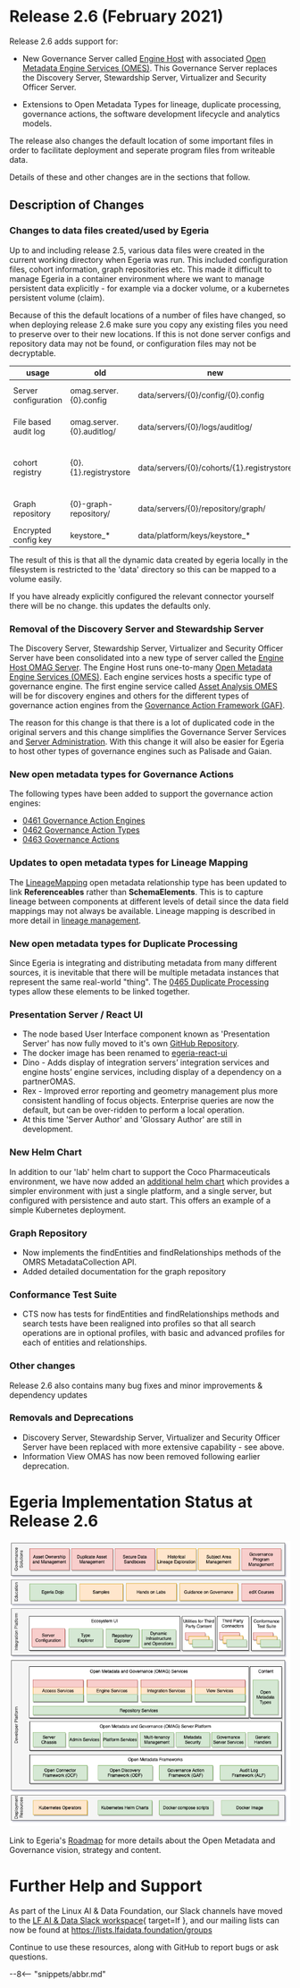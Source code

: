 <!-- SPDX-License-Identifier: CC-BY-4.0 -->
<!-- Copyright Contributors to the Egeria project. -->

# Release 2.6 (February 2021)

Release 2.6 adds support for:

 * New Governance Server called [Engine Host](/concepts/engine-host)
   with associated [Open Metadata Engine Services (OMES)](/services/omes).
   This Governance Server replaces the Discovery Server, Stewardship Server, Virtualizer and Security Officer Server.
   
 * Extensions to Open Metadata Types for lineage, duplicate processing, governance actions,
   the software development lifecycle and analytics models.
   
The release also changes the default location of some important files in order to facilitate deployment
and seperate program files from writeable data. 

Details of these and other changes are in the sections that follow.

## Description of Changes
### Changes to data files created/used by Egeria

Up to and including release 2.5, various data files were created in the current working directory when Egeria was run. This included
configuration files, cohort information, graph repositories etc.  This made it difficult to manage Egeria in a container environment
where we want to manage persistent data explicitly - for example via a docker volume, or a kubernetes persistent volume (claim).

Because of this the default locations of a number of files have changed, so when deploying release 2.6 make sure you copy any existing
files you need to preserve over to their new locations. If this is not done server configs and repository data may not
be found, or configuration files may not be decryptable.

| usage                | old | new | variables |
| -------------------- | ------------------------- | ------------------------------------------ | -------------------------------- |
| Server configuration | omag.server.{0}.config    | data/servers/{0}/config/{0}.config         | 0 = server name                  |
| File based audit log | omag.server.{0}.auditlog/ | data/servers/{0}/logs/auditlog/            | 0 = server name                  |
| cohort registry      | {0}.{1}.registrystore     | data/servers/{0}/cohorts/{1}.registrystore | 0 = server name, 1 = cohort name |
| Graph repository     | {0}-graph-repository/     | data/servers/{0}/repository/graph/         | 0 = server name                  |
| Encrypted config key | keystore_*                | data/platform/keys/keystore_*              |                                  |

The result of this is that all the dynamic data created by egeria locally in the filesystem is restricted to the 'data' directory
so this can be mapped to a volume easily.

If you have already explicitly configured the relevant connector yourself there will be no change. this updates the defaults only.

### Removal of the Discovery Server and Stewardship Server
 
The Discovery Server, Stewardship Server, Virtualizer and Security Officer Server have been consolidated into a new
type of server called the [Engine Host OMAG Server](/concepts/engine-host). 
The Engine Host runs one-to-many [Open Metadata Engine Services (OMES)](/services/omes).
Each engine services hosts a specific type of governance engine. The first engine service called
[Asset Analysis OMES](/services/omes/asset-analysis/overview) will be for discovery engines
and others for the different types of governance action engines
from the 
[Governance Action Framework (GAF)](/frameworks/gaf/overview).

The reason for this change is that there is a lot of duplicated code in the original servers and this change simplifies
the Governance Server Services and
[Server Administration](/services/admin-services/overview).
With this change it will also be easier for Egeria to host other types of governance engines such as Palisade and Gaian.

### New open metadata types for Governance Actions

The following types have been added to support the governance action engines:

* [0461 Governance Action Engines](/types/4/0461-Governance-Engines)
* [0462 Governance Action Types](/types/4/0462-Governance-Action-Types)
* [0463 Governance Actions](/types/4/0463-Governance-Actions)

### Updates to open metadata types for Lineage Mapping

The [LineageMapping](/types/7/0770-Lineage-Mapping)
open metadata relationship type has been updated to link **Referenceables** rather than **SchemaElements**.
This is to capture lineage between components at different levels of detail since the data field mappings may not
always be available. Lineage mapping is described in more detail in [lineage management](/features/lineage-management/overview).

### New open metadata types for Duplicate Processing

Since Egeria is integrating and distributing metadata from many different sources, it is inevitable that
there will be multiple metadata instances that represent the same real-world "thing".  The 
[0465 Duplicate Processing](/types/4/0465-Duplicate-Processing.md)
types allow these elements to be linked together.

### Presentation Server / React UI

* The node based User Interface component known as 'Presentation Server' has now fully moved to it's own
[GitHub Repository](https://github.com/odpi/egeria-react-ui). 
* The docker image has been renamed to [egeria-react-ui](https://hub.docker.com/repository/docker/odpi/egeria-react-ui) 
* Dino - Adds display of integration servers’ integration services and engine hosts’ engine services, including display of a dependency on a partnerOMAS.
* Rex - Improved error reporting and geometry management plus more consistent handling of focus objects.
Enterprise queries are now the default, but can be over-ridden to perform a local operation.
* At this time 'Server Author' and 'Glossary Author' are still in development.

### New Helm Chart

In addition to our 'lab' helm chart to support the Coco Pharmaceuticals environment, we have now added an [additional
helm chart](https://github.com/odpi/egeria/tree/main/open-metadata-resources/open-metadata-deployment/egeria-base) which provides a simpler environment with just a single platform, and a single server, but configured with 
persistence and auto start. This offers an example of a simple Kubernetes deployment.

### Graph Repository
* Now implements the findEntities and findRelationships methods of the OMRS MetadataCollection API.
* Added detailed documentation for the graph repository

### Conformance Test Suite
* CTS now has tests for findEntities and findRelationships methods and search tests have been realigned into profiles so that all search operations are in optional profiles, with basic and advanced profiles for each of entities and relationships.

### Other changes

Release 2.6 also contains many bug fixes and minor improvements & dependency updates
### Removals and Deprecations

* Discovery Server, Stewardship Server, Virtualizer and Security Officer Server have been replaced with more extensive capability - see above.
* Information View OMAS has now been removed following earlier deprecation.

# Egeria Implementation Status at Release 2.6

![Egeria Implementation Status](functional-organization-showing-implementation-status-for-2.6.png)

Link to Egeria's [Roadmap](/release-notes/roadmap/) for more details about the
Open Metadata and Governance vision, strategy and content.


# Further Help and Support

As part of the Linux AI & Data Foundation, our Slack channels have moved to the [LF AI & Data Slack workspace](https://slack.lfaidata.foundation){ target=lf }, and our mailing lists can now be found at https://lists.lfaidata.foundation/groups

Continue to use these resources, along with GitHub to report bugs or ask questions.

--8<-- "snippets/abbr.md"
